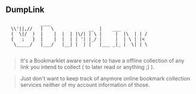 ## DumpLink

```ASCII
             ____
  \\'||,//   |   \             __  |    ___
  (  \|/  )  |    |  |  | |\/| | \ |     |  |\  | | /
  {   ;   }  |    |  |  | | '| |_/ |     |  | \ | |<
   \_____/   |___/   |__| |  | |   |___ _|_ |  \| | \


```
>
> It's a Bookmarklet aware service to have a offline collection of any link you intend to collect ( to later read or anything ;) ).
>

>
> Just don't want to keep track of anymore online bookmark collection services neither of my account information of those.
>

